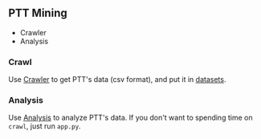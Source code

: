 ## PTT Mining
* Crawler
* Analysis

### Crawl
Use [Crawler](./crawler) to get PTT's data (csv format), and put it in [datasets](./datasets).

### Analysis
Use [Analysis](./analysis) to analyze PTT's data.
If you don't want to spending time on `crawl`, just run `app.py`.
